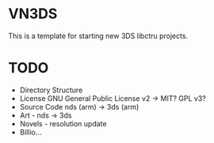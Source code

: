 # VN3DS

This is a template for starting new 3DS libctru projects.



# TODO

- Directory Structure
- License GNU General Public License v2 -> MIT? GPL v3?
- Source Code nds (arm) -> 3ds (arm)
- Art - nds -> 3ds
- Novels - resolution update
- Billio...

